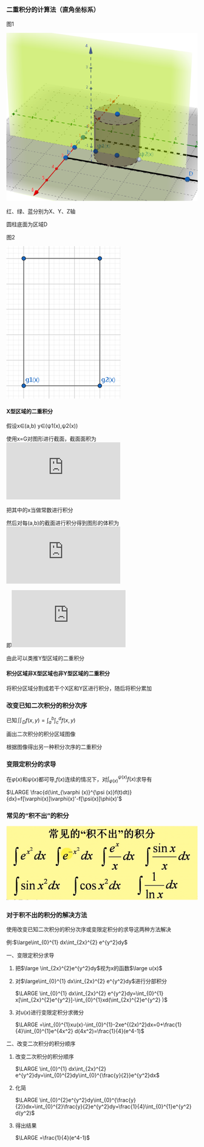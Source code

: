 ### 二重积分的计算法（直角坐标系）

图1

![直角坐标轴上的二重积分的计算](.\X区域的二重积分.png)

红、绿、蓝分别为X、Y、Z轴

圆柱底面为区域D



图2

![](.\微信截图_20190509204533.png)

#### X型区域的二重积分

假设x∈(a,b)  y∈(ψ1(x),ψ2(x))

使用x=G对图形进行截面，截面面积为![img](https://latex.codecogs.com/gif.latex?%5Cint_%7B%5Cvarphi%201%28x%29%7D%5E%7B%5Cvarphi%202%28x%29%7Df%28x%2Cy%29dy)

把其中的x当做常数进行积分

然后对每(a,b)的截面进行积分得到图形的体积为![img](https://latex.codecogs.com/gif.latex?%5Cint_%7Ba%7D%5E%7Bb%7D%5B%5Cint_%7B%5Cvarphi%201%28x%29%7D%5E%7B%5Cvarphi%202%28x%29%7Df%28x%2Cy%29dy%5Cboldsymbol%7B%7D%5Ddx)

即![img](https://latex.codecogs.com/gif.latex?%5Ciint_%7BD%7D%5E%7B%7Df%28x%2Cy%29d%5Csigma%20%3D%5Cint_%7Ba%7D%5E%7Bb%7D%5B%5Cint_%7B%5Cvarphi%201%28x%29%7D%5E%7B%5Cvarphi%202%28x%29%7Df%28x%2Cy%29dy%5Cboldsymbol%7B%7D%5Ddx)



由此可以类推Y型区域的二重积分

#### 积分区域非X型区域也非Y型区域的二重积分

将积分区域分割成若干个X区和Y区进行积分，随后将积分累加

### 改变已知二次积分的积分次序

已知$\iint_{D}f(x,y)=\int_{a}^{b}\int_{c}^{d}f(x,y)$

画出二次积分的积分区域图像

根据图像得出另一种积分次序的二重积分

### 变限定积分的求导

在$\varphi(x)$和$\psi (x)$都可导,$f(x)$连续的情况下，对$\int_{\varphi (x)}^{\psi (x)}f(x)$求导有

$\LARGE \frac{d(\int_{\varphi (x)}^{\psi (x)}f(t)dt)}{dx}=f[\varphi(x)]\varphi(x)'-f[\psi(x)]\phi(x)'$

### 常见的“积不出”的积分

![img](./常见的积不出的积分.png)

### 对于积不出的积分的解决方法

使用改变已知二次积分的积分次序或变限定积分的求导这两种方法解决

例:$\large\int_{0}^{1} dx\int_{2x}^{2} e^{y^2}dy​$

一、变限定积分求导

1. 把$\large \int_{2x}^{2}e^{y^2}dy​$视为x的函数$\large u(x)​$

2. 对$\large\int_{0}^{1} dx\int_{2x}^{2} e^{y^2}dy$进行分部积分

   $\LARGE \int_{0}^{1} dx\int_{2x}^{2} e^{y^2}dy=\int_{0}^{1} x[\int_{2x}^{2}e^{y^2}]-\int_{0}^{1}xd(\int_{2x}^{2}e^{y^2} )$

3. 对$u(x)​$进行变限定积分求微分

   $\LARGE =\int_{0}^{1}xu(x)-\int_{0}^{1}-2xe^{(2x)^2}dx=0+\frac{1}{4}\int_{0}^{1}e^{4x^2} d(4x^2)=\frac{1}{4}(e^4-1)$



二、改变二次积分的积分顺序

1. 改变二次积分的积分顺序

   $\LARGE \int_{0}^{1} dx\int_{2x}^{2} e^{y^2}dy=\int_{0}^{2}dy\int_{0}^{\frac{y}{2}}e^{y^2}dx​$

2. 化简

   $\LARGE \int_{0}^{2}e^{y^2}dy\int_{0}^{\frac{y}{2}}dx=\int_{0}^{2}\frac{y}{2}e^{y^2}dy=\frac{1}{4}\int_{0}^{1}e^{y^2} d(y^2)$

3. 得出结果

   $\LARGE =\frac{1}{4}(e^4-1)$